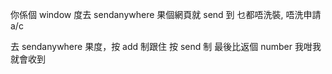 你係個 window 度去 sendanywhere 果個網頁就 send 到
乜都唔洗裝, 唔洗申請 a/c 

去 sendanywhere 果度，按 add 制跟住 按 send 制
最後比返個 number 我咁我就會收到